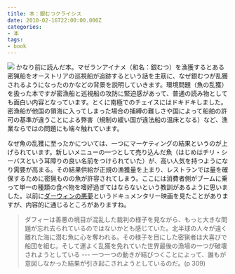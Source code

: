 ```yaml
---
title: 本：銀むつクライシス
date: 2010-02-16T22:00:00.000Z
categories:
- 本
tags:
- book
---
```

[![](http://ec3.images-amazon.com/images/I/415u7TdZ3UL._SL180_.jpg)](http://www.amazon.co.jp/gp/product/415208913X?ie=UTF8&tag=yutakayamaguc-22&linkCode=xm2&camp=247&creativeASIN=415208913X) かなり前に読んだ本。マゼランアイナメ（和名：銀むつ）を漁獲するとある密猟船をオーストリアの巡視船が追跡するという話を主筋に、なぜ銀むつが乱獲されるようになったのかなどの背景を説明していきます。環境問題（魚の乱獲）を扱った本ですが密漁船と巡視船の攻防に緊迫感があって、普通の読み物としても面白い内容となっています。とくに南極でのチェイスにはドキドキしました。密漁船が他国の領海に入ってしまった場合の捕縛の難しさや国によって船舶の許可の基準が違うことによる弊害（規制の緩い国が違法船の温床となる）など、漁業ならではの問題にも端々触れています。

<!-- more -->

なぜ魚の乱獲に至ったかについては、一つにマーケティングの結果というのが上げられています。新しいメニューの一つとして売り込んだ魚（はじめはチリ・シーバスという耳障りの良い名前をつけられていた）が、高い人気を持つようになり需要が高まる。その結果供給が正規の漁獲量を上まり、レストランでは量を確保するために密猟ものの魚が許容されてしまう。ここには消費者側がブームに乗って単一の種類の食べ物を嗜好過ぎてはならないという教訓があるように思いました。以前に[ダーウィンの悪夢](http://www.amazon.co.jp/gp/product/B000PIT0RQ?ie=UTF8&tag=yutakayamaguc-22&linkCode=xm2&camp=247&creativeASIN=B000PIT0RQ)というドキュメンタリー映画を見たことがありますが、内容的に通じるところがありますね。

> ダフィーは善悪の境目が混乱した裁判の様子を見ながら、もっと大きな問題が忘れ去られているのではないかとも感じていた。北半球の人々が遠く離れた海に潜む魚に心を奪われる。その様子を目にした密猟者は大喜びで船団を組む。そして運よく乱獲を免れていた世界最後の漁場の一つが破壊されようとしている \-\-\- 一つ一つの動きが結びつくことによって、誰もが意図しなかった結果が引き起こされようとしているのだ。(p 309)
